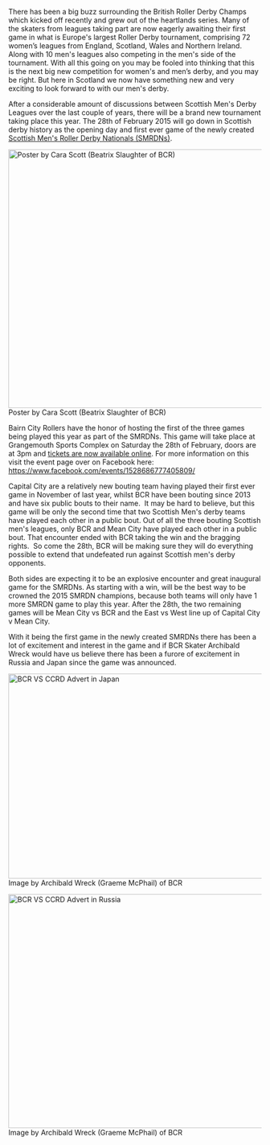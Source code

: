 <html><body><p>There has been a big buzz surrounding the British Roller Derby Champs which kicked off recently and grew out of the heartlands series. Many of the skaters from leagues taking part are now eagerly awaiting their first game in what is Europe's largest Roller Derby tournament, comprising 72 women’s leagues from England, Scotland, Wales and Northern Ireland. Along with 10 men's leagues also competing in the men's side of the tournament. With all this going on you may be fooled into thinking that this is the next big new competition for women's and men’s derby, and you may be right. But here in Scotland we now have something new and very exciting to look forward to with our men's derby.

After a considerable amount of discussions between Scottish Men's Derby Leagues over the last couple of years, there will be a brand new tournament taking place this year. The 28th of February 2015 will go down in Scottish derby history as the opening day and first ever game of the newly created <a title="A run down on the Scottish Men’s Roller Derby League/Scottish Men’s Roller Derby (SMRD) Nationals" href="https://scottishrollerderbyblog.com/2015/01/10/a-run-down-on-the-scottish-mens-roller-derby-nationals/">Scottish Men's Roller Derby Nationals (SMRDNs)</a>.

<a href="https://www.facebook.com/events/1528686777405809/"><img class="wp-image-4545 size-large" src="https://scottishrollerderbyblog.com/2015/01/bout-bcr-vs-ccrd-280215.jpg?w=614" alt="Poster by Cara Scott (Beatrix Slaughter of BCR)" width="614" height="515"></a> Poster by Cara Scott (Beatrix Slaughter of BCR)

Bairn City Rollers have the honor of hosting the first of the three games being played this year as part of the SMRDNs. This game will take place at Grangemouth Sports Complex on Saturday the 28th of February, doors are at 3pm and <a href="http://www.eventbrite.co.uk/e/skelpies-vs-capital-city-roller-derby-tickets-15110714554">tickets are now available online</a>. For more information on this visit the event page over on Facebook here: <a href="https://www.facebook.com/events/1528686777405809/">https://www.facebook.com/events/1528686777405809/</a>

Capital City are a relatively new bouting team having played their first ever game in November of last year, whilst BCR have been bouting since 2013 and have six public bouts to their name.  It may be hard to believe, but this game will be only the second time that two Scottish Men's derby teams have played each other in a public bout. Out of all the three bouting Scottish men's leagues, only BCR and Mean City have played each other in a public bout. That encounter ended with BCR taking the win and the bragging rights.  So come the 28th, BCR will be making sure they will do everything possible to extend that undefeated run against Scottish men's derby opponents.

Both sides are expecting it to be an explosive encounter and great inaugural game for the SMRDNs. As starting with a win, will be the best way to be crowned the 2015 SMRDN champions, because both teams will only have 1 more SMRDN game to play this year. After the 28th, the two remaining games will be Mean City vs BCR and the East vs West line up of Capital City v Mean City.

With it being the first game in the newly created SMRDNs there has been a lot of excitement and interest in the game and if BCR Skater Archibald Wreck would have us believe there has been a furore of excitement in Russia and Japan since the game was announced.

<a href="/2015/01/japan.jpg"><img class="wp-image-4546" src="https://scottishrollerderbyblog.com/2015/01/japan.jpg?w=614" alt="BCR VS CCRD Advert in Japan" width="708" height="408"></a> Image by Archibald Wreck (Graeme McPhail) of BCR

<a href="/2015/01/russia.jpg"><img class="wp-image-4547" src="/2015/01/russia.jpg" alt="BCR VS CCRD Advert in Russia" width="707" height="466"></a> Image by Archibald Wreck (Graeme McPhail) of BCR

 </p></body></html>

